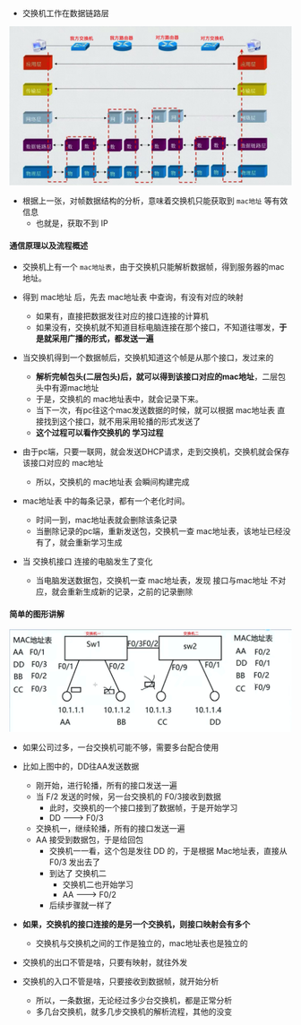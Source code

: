 - 交换机工作在数据链路层
<img src='../../imgs/img49.png' />

- 根据上一张，对帧数据结构的分析，意味着交换机只能获取到 `mac地址` 等有效信息
  - 也就是，获取不到 IP

#### 通信原理以及流程概述
- 交换机上有一个 `mac地址表`，由于交换机只能解析数据帧，得到服务器的mac地址。
- 得到 mac地址 后，先去 mac地址表 中查询，有没有对应的映射
  - 如果有，直接把数据发往对应的接口连接的计算机
  - 如果没有，交换机就不知道目标电脑连接在那个接口，不知道往哪发，**于是就采用广播的形式，都发送一遍**

- 当交换机得到一个数据帧后，交换机知道这个帧是从那个接口，发过来的
  - **解析完帧包头(二层包头)后，就可以得到该接口对应的mac地址**，二层包头中有源mac地址
  - 于是，交换机的 mac地址表中，就会记录下来。
  - 当下一次，有pc往这个mac发送数据的时候，就可以根据 mac地址表 直接找到这个接口，就不用采用轮播的形式发送了
  - **这个过程可以看作交换机的 学习过程**

- 由于pc端，只要一联网，就会发送DHCP请求，走到交换机，交换机就会保存该接口对应的 mac地址
  - 所以，交换机的 mac地址表 会瞬间构建完成

- mac地址表 中的每条记录，都有一个老化时间。
  - 时间一到，mac地址表就会删除该条记录
  - 当删除记录的pc端，重新发送包，交换机一查 mac地址表，该地址已经没有了，就会重新学习生成

- 当 交换机接口 连接的电脑发生了变化
  - 当电脑发送数据包，交换机一查 mac地址表，发现 接口与mac地址 不对应，就会重新生成新的记录，之前的记录删除


#### 简单的图形讲解
<img src='../../imgs/img50.png' />

- 如果公司过多，一台交换机可能不够，需要多台配合使用

- 比如上图中的，DD往AA发送数据
  - 刚开始，进行轮播，所有的接口发送一遍
  - 当 F/2 发送的时候，另一台交换机的 F0/3接收到数据
    - 此时，交换机的一个接口接到了数据帧，于是开始学习
    - DD ---> F0/3
  - 交换机一，继续轮播，所有的接口发送一遍
  - AA 接受到数据包，于是给回包
    - 交换机一一看，这个包是发往 DD 的，于是根据 Mac地址表，直接从 F0/3 发出去了
    - 到达了 交换机二
      - 交换机二也开始学习
      - AA ---> F0/2
    - 后续步骤就一样了

- **如果，交换机的接口连接的是另一个交换机，则接口映射会有多个**
  - 交换机与交换机之间的工作是独立的，mac地址表也是独立的
- 交换机的出口不管是啥，只要有映射，就往外发
- 交换机的入口不管是啥，只要接收到数据帧，就开始分析
  - 所以，一条数据，无论经过多少台交换机，都是正常分析
  - 多几台交换机，就多几步交换机的解析流程，其他的没变

